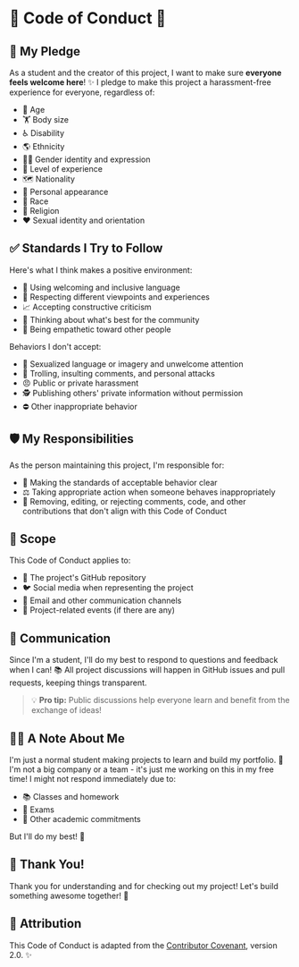 # 🌟 Code of Conduct 🌟

## 🤝 My Pledge

As a student and the creator of this project, I want to make sure **everyone feels welcome here**! ✨ I pledge to make this project a harassment-free experience for everyone, regardless of:

- 👶 Age
- 🏋️ Body size
- ♿ Disability
- 🌎 Ethnicity
- 🏳️‍🌈 Gender identity and expression
- 🧠 Level of experience
- 🗺️ Nationality
- 👤 Personal appearance
- 🌈 Race
- 🙏 Religion
- ❤️ Sexual identity and orientation

## ✅ Standards I Try to Follow

Here's what I think makes a positive environment:

- 💬 Using welcoming and inclusive language
- 🔄 Respecting different viewpoints and experiences
- 📈 Accepting constructive criticism
- 🌱 Thinking about what's best for the community
- 💖 Being empathetic toward other people

Behaviors I don't accept:

- 🚫 Sexualized language or imagery and unwelcome attention
- 👹 Trolling, insulting comments, and personal attacks
- 😠 Public or private harassment
- 🕵️ Publishing others' private information without permission
- ⛔ Other inappropriate behavior

## 🛡️ My Responsibilities

As the person maintaining this project, I'm responsible for:

- 📝 Making the standards of acceptable behavior clear
- ⚖️ Taking appropriate action when someone behaves inappropriately
- 🧹 Removing, editing, or rejecting comments, code, and other contributions that don't align with this Code of Conduct

## 🔭 Scope

This Code of Conduct applies to:

- 📁 The project's GitHub repository
- 🐦 Social media when representing the project
- 📧 Email and other communication channels
- 🎪 Project-related events (if there are any)

## 💬 Communication

Since I'm a student, I'll do my best to respond to questions and feedback when I can! 📚 All project discussions will happen in GitHub issues and pull requests, keeping things transparent.

> 💡 **Pro tip:** Public discussions help everyone learn and benefit from the exchange of ideas!

## 🧑‍🎓 A Note About Me

I'm just a normal student making projects to learn and build my portfolio. 🎒 I'm not a big company or a team - it's just me working on this in my free time! I might not respond immediately due to:

- 📚 Classes and homework
- 📝 Exams
- 🎯 Other academic commitments

But I'll do my best! 💪

## 🙌 Thank You!

Thank you for understanding and for checking out my project! Let's build something awesome together! 🚀

## 📜 Attribution

This Code of Conduct is adapted from the [Contributor Covenant](https://www.contributor-covenant.org), version 2.0. ✨

